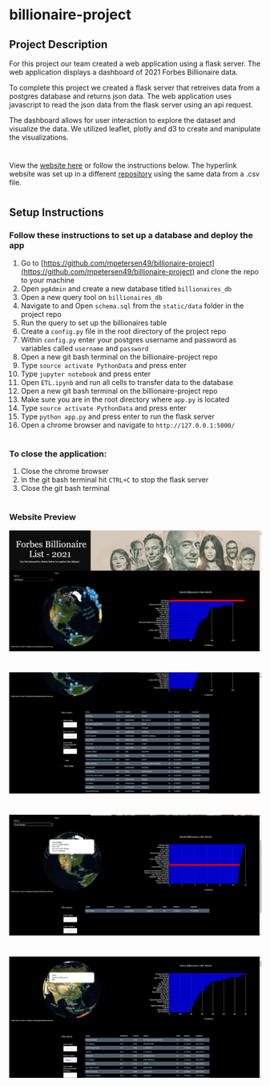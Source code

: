 # billionaire-project

## Project Description

For this project our team created a web application using a flask server. The web application displays a dashboard of 2021 Forbes Billionaire data.

To complete this project we created a flask server that retreives data from a postgres database and returns json data. The web application uses javascript to read the json data from the flask server using an api request.

The dashboard allows for user interaction to explore the dataset and visualize the data. We utilized leaflet, plotly and d3 to create and manipulate the visualizations.

#
 View the [website here](https://jonweber0328.github.io/billionaire-project/) or follow the instructions below. The hyperlink website was set up in a different [repository](https://github.com/JonWeber0328/billionaire-project) using the same data from a .csv file.
#

## Setup Instructions

### Follow these instructions to set up a database and deploy the app

1. Go to [https://github.com/mpetersen49/billionaire-project](https://github.com/mpetersen49/billionaire-project) and clone the repo to your machine
1. Open `pgAdmin` and create a new database titled `billionaires_db`
1. Open a new query tool on `billionaires_db`
1. Navigate to and Open `schema.sql` from the `static/data` folder in the project repo
1. Run the query to set up the billionaires table
1. Create a `config.py` file in the root directory of the project repo
1. Within `config.py` enter your postgres username and password as variables called `username` and `password`
1. Open a new git bash terminal on the billionaire-project repo
1. Type `source activate PythonData` and press enter
1. Type `jupyter notebook` and press enter
1. Open `ETL.ipynb` and run all cells to transfer data to the database
1. Open a new git bash terminal on the billionaire-project repo
1. Make sure you are in the root directory where `app.py` is located
1. Type `source activate PythonData` and press enter
1. Type `python app.py` and press enter to run the flask server
1. Open a chrome browser and navigate to `http://127.0.0.1:5000/`
#
### To close the application:

1. Close the chrome browser
1. In the git bash terminal hit `CTRL+C` to stop the flask server
1. Close the git bash terminal
#
### Website Preview
![homepage](static/images/homePage1.png)
#
![homepage2](static/images/homePage2.png)
#
![homepage3](static/images/homePage3.png)
#
![homepage4](static/images/homePage4.png)
